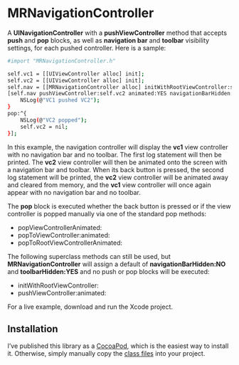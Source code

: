 # MRNavigationController

A **UINavigationController** with a **pushViewController** method that accepts **push** and **pop** blocks, as well as **navigation bar** and **toolbar** visibility settings, for each pushed controller. Here is a sample:

```sh
#import "MRNavigationController.h"

self.vc1 = [[UIViewController alloc] init];
self.vc2 = [[UIViewController alloc] init];
self.nav = [[MRNavigationController alloc] initWithRootViewController:self.vc1 navigationBarHidden:YES toolbarHidden:YES];
[self.nav pushViewController:self.vc2 animated:YES navigationBarHidden:NO toolbarHidden:NO push:^{
    NSLog(@"VC1 pushed VC2");
}
pop:^{
	NSLog(@"VC2 popped");
	self.vc2 = nil;
}];
```

In this example, the navigation controller will display the **vc1** view controller with no navigation bar and no toolbar. The first log statement will then be printed. The **vc2** view controller will then be animated onto the screen with a navigation bar and toolbar. When its back button is pressed, the second log statement will be printed, the **vc2** view controller will be animated away and cleared from memory, and the **vc1** view controller will once again appear with no navigation bar and no toolbar.

The **pop** block is executed whether the back button is pressed or if the view controller is popped manually via one of the standard pop methods:

* popViewControllerAnimated:
* popToViewController:animated:
* popToRootViewControllerAnimated:

The following superclass methods can still be used, but **MRNavigationController** will assign a default of **navigationBarHidden:NO** and **toolbarHidden:YES** and no push or pop blocks will be executed:

* initWithRootViewController:
* pushViewController:animated:

For a live example, download and run the Xcode project.

## Installation
I’ve published this library as a [CocoaPod], which is the easiest way to install it. Otherwise, simply manually copy the [class files] into your project.

  [CocoaPod]: http://www.cocoapods.org/?q=MRNavigationController
  [class files]: https://github.com/martinrybak/MRNavigationController/tree/master/MRNavigationController/MRNavigationController/MRNavigationController
    
